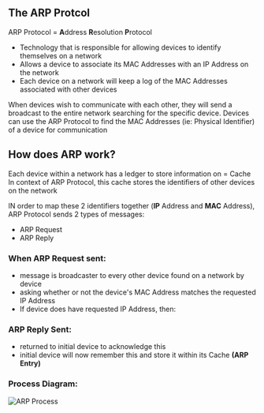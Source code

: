 ## The ARP Protcol

ARP Protocol = **A**ddress **R**esolution **P**rotocol

- Technology that is responsible for allowing devices to identify themselves on a network
- Allows a device to associate its MAC Addresses with an IP Address on the network
- Each device on a network will keep a log of the MAC Addresses associated with other devices 

When devices wish to communicate with each other, they will send a broadcast to the entire network searching for the specific device. Devices can use the ARP Protocol to find the MAC Addresses (ie: Physical Identifier) of a device for communication


## How does ARP work?

Each device within a network has a ledger to store information on = Cache
In context of ARP Protocol, this cache stores the identifiers of other devices on the network

IN order to map these 2 identifiers together (**IP** Address and **MAC** Address), ARP Protocol sends 2 types of messages:
- ARP Request
- ARP Reply

### When ARP Request sent:
- message is broadcaster to every other device found on a network by device
- asking whether or not the device's MAC Address matches the requested IP Address
- If device does have requested IP Address, then:

### ARP Reply Sent:
- returned to initial device to acknowledge this
- initial device will now remember this and store it within its Cache **(ARP Entry)**

### Process Diagram:
![ARP Process](https://tryhackme-images.s3.amazonaws.com/user-uploads/5de96d9ca744773ea7ef8c00/room-content/b27c024d90342c60dd5cb35765e7ed7b.png)


